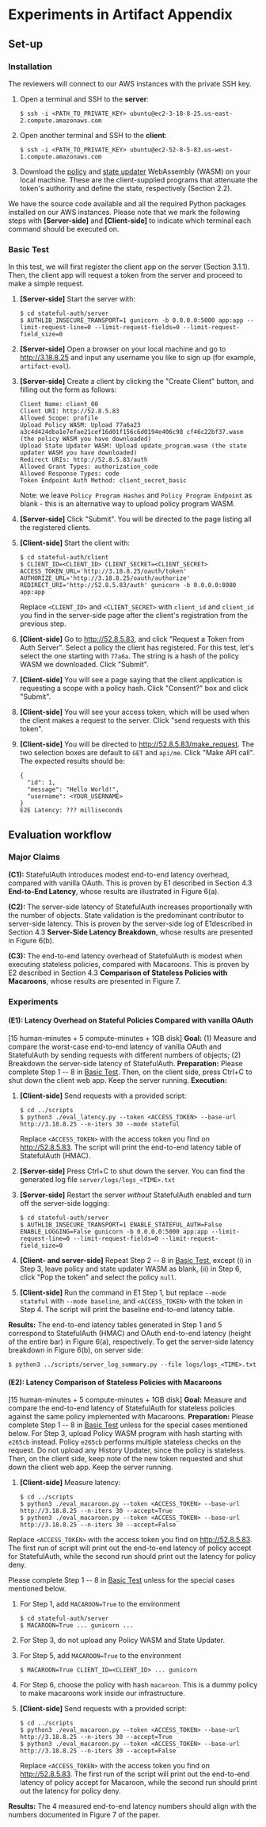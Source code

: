# Experiments in Artifact Appendix

## Set-up

### Installation

The reviewers will connect to our AWS instances with the private SSH
key.

1.  Open a terminal and SSH to the **server**:

    ``` {style="codestyle"}
    $ ssh -i <PATH_TO_PRIVATE_KEY> ubuntu@ec2-3-18-8-25.us-east-2.compute.amazonaws.com
    ```

2.  Open another terminal and SSH to the **client**:

    ``` {style="codestyle"}
    $ ssh -i <PATH_TO_PRIVATE_KEY> ubuntu@ec2-52-8-5-83.us-west-1.compute.amazonaws.com
    ```

3.  Download the [policy](https://github.com/earlence-security/stateful-auth/blob/eval/client/policies/77a6a23a3c4d424dba1e7efae21cef16d01f156c6d0194e406c98cf46c22bf37.wasm) and [state updater](https://github.com/earlence-security/stateful-auth/blob/eval/client/update_program/update_program.wasm) WebAssembly (WASM) on your local machine. These are the client-supplied programs that attenuate the token's authority and define the state, respectively (Section 2.2).

We have the source code available and all the required Python packages installed on our AWS instances. Please note that we mark the following steps with **\[Server-side\]** and **\[Client-side\]** to indicate which terminal each command should be executed on.

### Basic Test

In this test, we will first register the client app on the server
(Section 3.1.1). Then, the client app will request a token from the
server and proceed to make a simple request.

1.  **\[Server-side\]** Start the server with:

    ``` {style="codestyle"}
    $ cd stateful-auth/server
    $ AUTHLIB_INSECURE_TRANSPORT=1 gunicorn -b 0.0.0.0:5000 app:app --limit-request-line=0 --limit-request-fields=0 --limit-request-field_size=0
    ```

2.  **\[Server-side\]** Open a browser on your local machine and go to <http://3.18.8.25> and input any username you like to sign up (for example, `artifact-eval`).

3.  **\[Server-side\]** Create a client by clicking the \"Create Client\" button, and filling out the form as follows:

    ``` {style="codestyle"}
    Client Name: client_00
    Client URI: http://52.8.5.83
    Allowed Scope: profile
    Upload Policy WASM: Upload 77a6a23 a3c4d424dba1e7efae21cef16d01f156c6d0194e406c98 cf46c22bf37.wasm (the policy WASM you have downloaded)
    Upload State Updater WASM: Upload update_program.wasm (the state updater WASM you have downloaded)
    Redirect URIs: http://52.8.5.83/auth
    Allowed Grant Types: authorization_code
    Allowed Response Types: code
    Token Endpoint Auth Method: client_secret_basic
    ```

    Note: we leave `Policy Program Hashes` and `Policy Program Endpoint` as blank - this is an alternative way to upload policy program WASM.
    
4.  **\[Server-side\]** Click \"Submit\". You will be directed to the page listing all the registered clients.
    
5.  **\[Client-side\]** Start the client with:

    ``` {style="codestyle"}
    $ cd stateful-auth/client
    $ CLIENT_ID=<CLIENT_ID> CLIENT_SECRET=<CLIENT_SECRET> ACCESS_TOKEN_URL='http://3.18.8.25/oauth/token' AUTHORIZE_URL='http://3.18.8.25/oauth/authorize' REDIRECT_URI='http://52.8.5.83/auth' gunicorn -b 0.0.0.0:8080 app:app
    ```

    Replace `<CLIENT_ID>` and `<CLIENT_SECRET>` with `client_id` and
    `client_id` you find in the server-side page after the client's registration from the previous step.
    
6.  **\[Client-side\]** Go to <http://52.8.5.83>, and click "Request a Token from Auth Server". Select a policy the client has registered. For this test, let's select the one starting with `77a6a`. The string is a hash of the policy WASM we downloaded. Click "Submit".
    
7.  **\[Client-side\]** You will see a page saying that the client application is requesting a scope with a policy hash. Click "Consent?" box and click "Submit".
    
8.  **\[Client-side\]** You will see your access token, which will be used when the client makes a request to the server. Click "send requests with this token".
    
9.  **\[Client-side\]** You will be directed to <http://52.8.5.83/make_request>. The two selection boxes are default to `GET` and `api/me`. Click "Make API call". The expected results should be:
    
    ``` {style="codestyle"}
    {
      "id": 1,
      "message": "Hello World!",
      "username": <YOUR_USERNAME>
    }
    E2E Latency: ??? milliseconds
    ```

## Evaluation workflow

### Major Claims

__(C1):__ StatefulAuth introduces modest end-to-end latency overhead, compared with vanilla OAuth. This is proven by E1 described in Section 4.3
**End-to-End Latency**, whose results are illustrated in Figure 6(a).

__(C2):__ The server-side latency of StatefulAuth increases proportionally with
the number of objects. State validation is the predominant contributor
to server-side latency. This is proven by the server-side log of E1described in Section 4.3 **Server-Side Latency Breakdown**, whose results are presented in Figure 6(b).

__(C3):__ The end-to-end latency overhead of StatefulAuth is modest when executing stateless policies, compared with Macaroons. This is proven by E2 described in Section 4.3 **Comparison of Stateless Policies with Macaroons**, whose results are presented in Figure 7.

### Experiments

#### (E1): Latency Overhead on Stateful Policies Compared with vanilla OAuth
[15 human-minutes + 5 compute-minutes + 1GB disk] 
__Goal:__ (1) Measure and compare the worst-case end-to-end latency of vanilla OAuth and StatefulAuth by sending requests with different numbers of objects; (2) Breakdown the server-side latency of StatefulAuth.
__Preparation:__ Please complete Step 1 -- 8 in
[Basic Test](https://github.com/earlence-security/stateful-auth/blob/eval/docs/installation.md#basic-test). Then, on the client side, press Ctrl+C to shut down the client web app. Keep the server running.
__Execution:__
1.  **\[Client-side\]** Send requests with a provided script:

    ```shell
    $ cd ../scripts
    $ python3 ./eval_latency.py --token <ACCESS_TOKEN> --base-url http://3.18.8.25 --n-iters 30 --mode stateful
    ```

    Replace `<ACCESS_TOKEN>` with the access token you find on
    <http://52.8.5.83>. The script will print the end-to-end latency
    table of StatefulAuth (HMAC).

2.  **\[Server-side\]** Press Ctrl+C to shut down the server. You can find the generated log file `server/logs/logs_<TIME>.txt`

3.  **\[Server-side\]** Restart the server *without* StatefulAuth
    enabled and turn off the server-side logging:

    ```shell
    $ cd stateful-auth/server
    $ AUTHLIB_INSECURE_TRANSPORT=1 ENABLE_STATEFUL_AUTH=False ENABLE_LOGGING=False gunicorn -b 0.0.0.0:5000 app:app --limit-request-line=0 --limit-request-fields=0 --limit-request-field_size=0
    ```

4.  **\[Client- and server-side\]** Repeat Step 2 -- 8 in
   [Basic Test](https://github.com/earlence-security/stateful-auth/blob/eval/docs/installation.md#basic-test), except (i) in Step 3, leave policy and state updater WASM as blank, (ii) in Step 6, click "Pop the token" and select the policy `null`.

5.  **\[Client-side\]** Run the command in E1 Step 1, but replace `--mode stateful` with `--mode baseline`, and `<ACCESS_TOKEN>` with the token in Step 4. The script will print the baseline end-to-end latency table.

__Results:__ The end-to-end latency tables generated in Step 1 and 5 correspond to StatefulAuth (HMAC) and OAuth end-to-end latency (height of the entire bar) in Figure 6(a), respectively. To get the server-side latency
breakdown in Figure 6(b), on server side:

```shell
$ python3 ../scripts/server_log_summary.py --file logs/logs_<TIME>.txt
```

#### (E2): Latency Comparison of Stateless Policies with Macaroons
[15 human-minutes + 5 compute-minutes + 1GB disk]
__Goal:__ Measure and compare the end-to-end latency of StatefulAuth for stateless policies against the same policy implemented with Macaroons.
__Preparation:__
Please complete Step 1 -- 8 in [Basic Test](https://github.com/earlence-security/stateful-auth/blob/eval/docs/installation.md#basic-test) unless for the special cases mentioned below. For Step 3, upload Policy WASM program with hash starting with `e265cb` instead. Policy `e265cb` performs multiple stateless checks on the request. Do not upload any History Updater, since the policy is stateless. Then, on the client side, keep note of the new token requested and shut down the client web app. Keep the server running.

1.  **\[Client-side\]** Measure latency:

    ```shell
    $ cd ../scripts
    $ python3 ./eval_macaroon.py --token <ACCESS_TOKEN> --base-url http://3.18.8.25 --n-iters 30 --accept=True
    $ python3 ./eval_macaroon.py --token <ACCESS_TOKEN> --base-url http://3.18.8.25 --n-iters 30 --accept=False
    ```

Replace `<ACCESS_TOKEN>` with the access token you find on <http://52.8.5.83>. The first run of script will print out the end-to-end latency of policy accept for StatefulAuth, while the second run should print out the latency for policy deny.

Please complete Step 1 -- 8 in
[Basic Test](https://github.com/earlence-security/stateful-auth/blob/eval/docs/installation.md#basic-test) unless for the special cases mentioned below.

1.  For Step 1, add `MACAROON=True` to the environment

    ```shell
    $ cd stateful-auth/server
    $ MACAROON=True ... gunicorn ...
    ```

2.  For Step 3, do not upload any Policy WASM and State Updater.

3.  For Step 5, add `MACAROON=True` to the environment

    ```shell
    $ MACAROON=True CLIENT_ID=<CLIENT_ID> ... gunicorn
    ```

4.  For Step 6, choose the policy with hash `macaroon`. This is a dummy policy to make macaroons work inside our infrastructure.

1.  **\[Client-side\]** Send requests with a provided script:

    ```shell
    $ cd ../scripts
    $ python3 ./eval_macaroon.py --token <ACCESS_TOKEN> --base-url http://3.18.8.25 --n-iters 30 --accept=True
    $ python3 ./eval_macaroon.py --token <ACCESS_TOKEN> --base-url http://3.18.8.25 --n-iters 30 --accept=False
    ```

    Replace `<ACCESS_TOKEN>` with the access token you find on <http://52.8.5.83>. The first run of the script will print out the
    end-to-end latency of policy accept for Macaroon, while the second
    run should print out the latency for policy deny.

__Results:__ The 4 measured end-to-end latency numbers should align with the numbers documented in Figure 7 of the paper.


